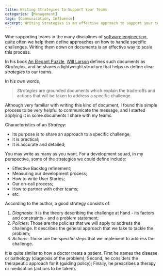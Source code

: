 ```yaml
---
title: Writing Strategies to Support Your Teams
categories: [Management]
tags: [Communication, Influence]
excerpt: Writing Strategies is an effective approach to support your teams handle specific challenges.
---
```


Whe supporting teams in the many disciplines of [software engineering](/swe), quite often we help them define approaches on how to handle specific challenges. Writing them down on documents is an effective way to scale this process.

In his book [An Elegant Puzzle](https://amzn.to/3FPKYbg), [Will Larson](https://lethain.com/) defines such documents as *Strategies*, and he shares a lightweight structure that helps us define clear *strategies* to our teams.

In his own words,

> *Strategies* are grounded documents which explain the trade-offs and actions that will be taken to address a specific challenge.

Although very familiar with writing this kind of document, I found this simple process to be very helpful to communicate the message, and I started applying it in some documents I share with my teams.

Characteristics of an *Strategy*:

- Its purpose is to share an approach to a specific challenge;
- It is practical;
- It is accurate and detailed;

You may write as many as you want. For a development squad, in my perspective, some of the strategies we could define include:

- Effective Backlog refinement;
- Measuring our development process;
- How to write User Stories;
- Our on-call process;
- How to partner with other teams;
- etc.

According to the author, a good strategy consists of:

1. *Diagnosis*: It is the theory describing the challenge at hand - its factors and constraints - and a problem statement;
2. *Policies*: Those are the policies that we will apply to address the challenge. It describes the general approach that we take to tackle the problem;
3. *Actions*: Those are the specific steps that we implement to address the challenge.


It is quite similar to how a doctor treats a patient. First he names the disease or pathology (diagnosis of the problem); Second, he considers the therapeutic approach for it (guiding policy); Finally, he prescribes a therapy or medication (actions to be taken).
